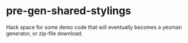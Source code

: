 # pre-gen-shared-stylings
Hack space for some demo code that will eventually becomes a yeoman generator, or zip-file download. 
